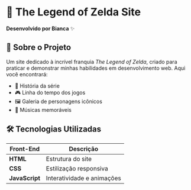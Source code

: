 # 🏰 The Legend of Zelda Site 

**Desenvolvido por Bianca** ✨

## 🌟 Sobre o Projeto
Um site dedicado à incrível franquia *The Legend of Zelda*, criado para praticar e demonstrar minhas habilidades em desenvolvimento web. Aqui você encontrará:

- 📖 História da série
- 🎮 Linha do tempo dos jogos
- 🖼️ Galeria de personagens icônicos
- 🎵 Músicas memoráveis

## 🛠️ Tecnologias Utilizadas
| Front-End       | Descrição          |
|-----------------|--------------------|
| **HTML**        | Estrutura do site  |
| **CSS**         | Estilização responsiva |
| **JavaScript**  | Interatividade e animações |

